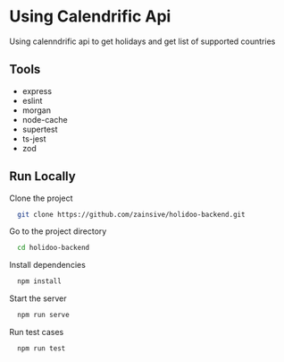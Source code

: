 # Using Calendrific Api

Using calenndrific api to get holidays and get list of supported countries

## Tools

- express
- eslint
- morgan
- node-cache
- supertest
- ts-jest
- zod

## Run Locally

Clone the project

```bash
  git clone https://github.com/zainsive/holidoo-backend.git
```

Go to the project directory

```bash
  cd holidoo-backend
```

Install dependencies

```bash
  npm install
```

Start the server

```bash
  npm run serve
```

Run test cases

```bash
  npm run test
```
